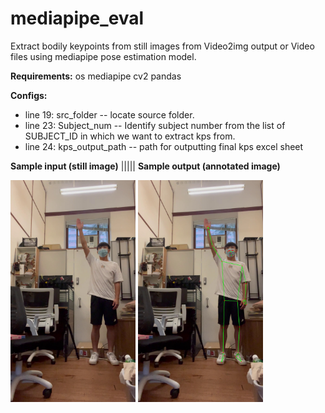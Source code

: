 # mediapipe_eval
Extract bodily keypoints from still images from Video2img output or Video files using mediapipe pose estimation model.

**Requirements:**
os
mediapipe
cv2
pandas


**Configs:**
- line 19: src_folder -- locate source folder.
- line 23: Subject_num -- Identify subject number from the list of SUBJECT_ID in which we want to extract kps from.
- line 24: kps_output_path -- path for outputting final kps excel sheet 


**Sample input (still image)**                |||||                    **Sample output (annotated image)**

<img width="200" alt="portfolio_view" src="https://github.com/eltonyeung/mediapipe_eval/blob/main/00786.jpg">     <img width="200" alt="portfolio_view" src="https://github.com/eltonyeung/mediapipe_eval/blob/main/786.jpg">





